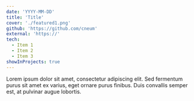 ```yaml
---
date: 'YYYY-MM-DD'
title: 'Title'
cover: './featured1.png'
github: 'https://github.com/cneum'
external: 'https://'
tech:
  - Item 1
  - Item 2
  - Item 3
showInProjects: true
---
```


Lorem ipsum dolor sit amet, consectetur adipiscing elit. Sed fermentum purus sit amet ex varius, eget ornare purus finibus. Duis convallis semper est, at pulvinar augue lobortis.
